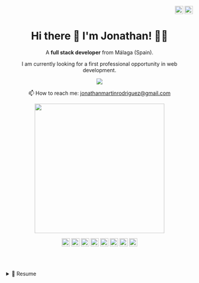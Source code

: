 <p align="right">
<a href="https://github.com/JoniMR/JoniMR/blob/main/README_es.md" target="_blank" rel="noopener noreferrer"><img height="22" src="https://cdn-icons-png.flaticon.com/512/197/197593.png" alt="Readme en español"></a>
<a href="https://github.com/JoniMR/JoniMR/blob/main/README.md" target="_blank" rel="noopener noreferrer"><img height="22" src="https://cdn-icons-png.flaticon.com/512/197/197374.png" alt="Readme in english"></a></p>

<h1 align='center'>
  Hi there 👋 I'm Jonathan! 👨‍💻
</h1>

<p align='center'>
  A <b>full stack developer</b> from Málaga (Spain).
</p>

<p align='center'>
I am currently looking for a first professional opportunity in web development.
  </p>

<p align='center'>
  
  <a href="https://www.linkedin.com/in/jonathan-martin-rodriguez/">
    <img src="https://img.shields.io/badge/linkedin-%230077B5.svg?&style=for-the-badge&logo=linkedin&logoColor=white" />
  </a>
  
</p>

<p align='center'>
  📫 How to reach me: <a href='jonathanmartinrodriguez@gmail.com'>jonathanmartinrodriguez@gmail.com</a>
</p>

<p align='center'>
  <a href="#"><img src="https://github-readme-stats.vercel.app/api?username=JoniMR&show_icons=true&count_private=true&theme=dark" width="350"></a>
</p>

<p align='center'>
<img height="22" src="https://img.shields.io/badge/HTML5-E34F26?style=for-the-badge&logo=html5&logoColor=white" />
<img height="22" src="https://img.shields.io/badge/CSS3-1572B6?style=for-the-badge&logo=css3&logoColor=white" />
<img height="22" src="https://img.shields.io/badge/JavaScript-323330?style=for-the-badge&logo=javascript&logoColor=F7DF1E" />
<img height="22" src="https://img.shields.io/badge/Angular-DD0031?style=for-the-badge&logo=angular&logoColor=white" />
<img height="22" src="https://img.shields.io/badge/PHP-777BB4?style=for-the-badge&logo=php&logoColor=white" />
<img height="22" src="https://img.shields.io/badge/MySQL-005C84?style=for-the-badge&logo=mysql&logoColor=white" />
<img height="22" src="https://img.shields.io/badge/Amazon_AWS-FF9900?style=for-the-badge&logo=amazonaws&logoColor=white" />
<img height="22" src="https://img.shields.io/badge/Wordpress-21759B?style=for-the-badge&logo=wordpress&logoColor=white" />
</p>
 
<br/><br/>

<details>
  <summary>📃 Resume</summary>


## Education

  
- 📖 **Web Development**\
📆 2022 - moment
📍 **I.E.S Campanillas** - Málaga, Spain

- 📖 **Certificate of Higher Education - Industrial Automation and Robotics**\
📆 2019 - 2021
📍 **I.E.S Salesianos Palma del Río** - Córdoba, Spain
  
## Experience

- 💻 **PLC Programmer**\
📆 2021\
📍 **VEREDA SYSTEM SOTECONTROL, S.L** - Málaga, Spain
  
- 👨‍💻 **Arbitrage and Machted Betting specialist**\
📆 2016 - 2021\
📍 **Freelance** - Málaga, Spain
